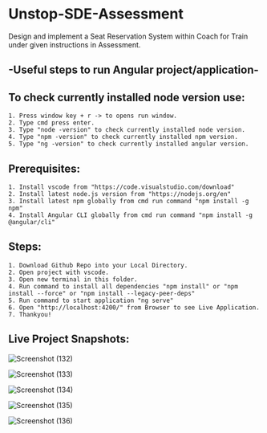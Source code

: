 # Unstop-SDE-Assessment
Design and implement a Seat Reservation System within Coach for Train under given instructions in Assessment.

## -Useful steps to run Angular project/application-

## To check currently installed node version use:
	1. Press window key + r -> to opens run window.
	2. Type cmd press enter.
	3. Type "node -version" to check currently installed node version.
	4. Type "npm -version" to check currently installed npm version.
	5. Type "ng -version" to check currently installed angular version.

## Prerequisites:
	1. Install vscode from "https://code.visualstudio.com/download"
	2. Install latest node.js version from "https://nodejs.org/en"
	3. Install latest npm globally from cmd run command "npm install -g npm"
	4. Install Angular CLI globally from cmd run command "npm install -g @angular/cli"

## Steps:
	1. Download Github Repo into your Local Directory.
	2. Open project with vscode.
	3. Open new terminal in this folder.
	4. Run command to install all dependencies "npm install" or "npm install --force" or "npm install --legacy-peer-deps" 
	5. Run command to start application "ng serve"
	6. Open "http://localhost:4200/" from Browser to see Live Application.
	7. Thankyou!

## Live Project Snapshots:

 ![Screenshot (132)](https://github.com/user-attachments/assets/02a3ebb7-baf8-45f9-83b7-ab5b7b0d4069)

![Screenshot (133)](https://github.com/user-attachments/assets/02ea16cd-3ab9-43ad-a7c1-a0bc270fa5c2)

![Screenshot (134)](https://github.com/user-attachments/assets/15e24bd6-bc77-4e2a-86a0-c5a833c9396c)

![Screenshot (135)](https://github.com/user-attachments/assets/0990bf1b-fe5b-47ab-9cd4-8e97ea480853)

![Screenshot (136)](https://github.com/user-attachments/assets/a5cdc414-328f-48a3-921f-98393d21bd3d)


